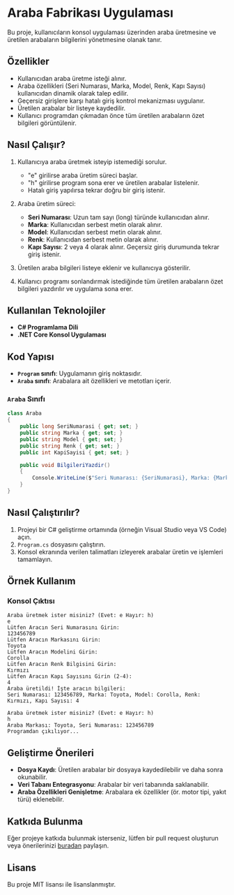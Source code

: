 # Araba Fabrikası Uygulaması

Bu proje, kullanıcıların konsol uygulaması üzerinden araba üretmesine ve üretilen arabaların bilgilerini yönetmesine olanak tanır.

## Özellikler
- Kullanıcıdan araba üretme isteği alınır.
- Araba özellikleri (Seri Numarası, Marka, Model, Renk, Kapı Sayısı) kullanıcıdan dinamik olarak talep edilir.
- Geçersiz girişlere karşı hatalı giriş kontrol mekanizması uygulanır.
- Üretilen arabalar bir listeye kaydedilir.
- Kullanıcı programdan çıkmadan önce tüm üretilen arabaların özet bilgileri görüntülenir.

## Nasıl Çalışır?
1. Kullanıcıya araba üretmek isteyip istemediği sorulur.
   - "e" girilirse araba üretim süreci başlar.
   - "h" girilirse program sona erer ve üretilen arabalar listelenir.
   - Hatalı giriş yapılırsa tekrar doğru bir giriş istenir.

2. Araba üretim süreci:
   - **Seri Numarası**: Uzun tam sayı (long) türünde kullanıcıdan alınır.
   - **Marka**: Kullanıcıdan serbest metin olarak alınır.
   - **Model**: Kullanıcıdan serbest metin olarak alınır.
   - **Renk**: Kullanıcıdan serbest metin olarak alınır.
   - **Kapı Sayısı**: 2 veya 4 olarak alınır. Geçersiz giriş durumunda tekrar giriş istenir.

3. Üretilen araba bilgileri listeye eklenir ve kullanıcıya gösterilir.

4. Kullanıcı programı sonlandırmak istediğinde tüm üretilen arabaların özet bilgileri yazdırılır ve uygulama sona erer.

## Kullanılan Teknolojiler
- **C# Programlama Dili**
- **.NET Core Konsol Uygulaması**

## Kod Yapısı
- **`Program` sınıfı**: Uygulamanın giriş noktasıdır.
- **`Araba` sınıfı**: Arabalara ait özellikleri ve metotları içerir.

### `Araba` Sınıfı
```csharp
class Araba
{
    public long SeriNumarasi { get; set; }
    public string Marka { get; set; }
    public string Model { get; set; }
    public string Renk { get; set; }
    public int KapiSayisi { get; set; }

    public void BilgileriYazdir()
    {
        Console.WriteLine($"Seri Numarası: {SeriNumarasi}, Marka: {Marka}, Model: {Model}, Renk: {Renk}, Kapı Sayısı: {KapiSayisi}");
    }
}
```

## Nasıl Çalıştırılır?
1. Projeyi bir C# geliştirme ortamında (örneğin Visual Studio veya VS Code) açın.
2. `Program.cs` dosyasını çalıştırın.
3. Konsol ekranında verilen talimatları izleyerek arabalar üretin ve işlemleri tamamlayın.

## Örnek Kullanım
### Konsol Çıktısı
```
Araba üretmek ister misiniz? (Evet: e Hayır: h)
e
Lütfen Aracın Seri Numarasını Girin:
123456789
Lütfen Aracın Markasını Girin:
Toyota
Lütfen Aracın Modelini Girin:
Corolla
Lütfen Aracın Renk Bilgisini Girin:
Kırmızı
Lütfen Aracın Kapı Sayısını Girin (2-4):
4
Araba üretildi! İşte aracın bilgileri:
Seri Numarası: 123456789, Marka: Toyota, Model: Corolla, Renk: Kırmızı, Kapı Sayısı: 4

Araba üretmek ister misiniz? (Evet: e Hayır: h)
h
Araba Markası: Toyota, Seri Numarası: 123456789
Programdan çıkılıyor...
```

## Geliştirme Önerileri
- **Dosya Kaydı**: Üretilen arabalar bir dosyaya kaydedilebilir ve daha sonra okunabilir.
- **Veri Tabanı Entegrasyonu**: Arabalar bir veri tabanında saklanabilir.
- **Araba Özellikleri Genişletme**: Arabalara ek özellikler (ör. motor tipi, yakıt türü) eklenebilir.

## Katkıda Bulunma
Eğer projeye katkıda bulunmak isterseniz, lütfen bir pull request oluşturun veya önerilerinizi [buradan](mailto:example@example.com) paylaşın.

## Lisans
Bu proje MIT lisansı ile lisanslanmıştır.

